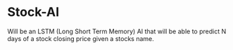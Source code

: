 # Stock-AI
 Will be an LSTM (Long Short Term Memory) AI that will be able to predict N days of a stock closing price given a stocks name.
